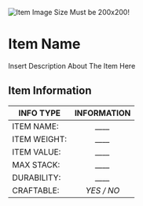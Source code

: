 ![Item Image Size Must be 200x200!](https://cdn.discordapp.com/attachments/1069399090334543963/1156719485558997002/image.png?ex=6515fe78&is=6514acf8&hm=53f648ac76e841c40059b78be83d9eaaf1eaa95622b06c115d5fccac4074a8c0&)

# Item Name
Insert Description About The Item Here

## Item Information
| INFO TYPE  |  INFORMATION  |
| ------------- |:-------------:|
| ITEM NAME:   |*____*|
| ITEM WEIGHT:   |*____*|
| ITEM VALUE:   |*____*|
| MAX STACK:   |*____*|
| DURABILITY:    |*____*|
| CRAFTABLE:   |*YES / NO*|
